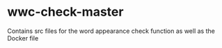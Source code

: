 # wwc-check-master

Contains src files for the word appearance check function as well as the Docker file
